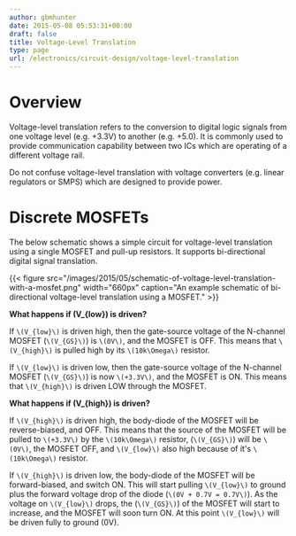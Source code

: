```yaml
---
author: gbmhunter
date: 2015-05-08 05:53:31+00:00
draft: false
title: Voltage-Level Translation
type: page
url: /electronics/circuit-design/voltage-level-translation
---
```


# Overview

Voltage-level translation refers to the conversion to digital logic signals from one voltage level (e.g. +3.3V) to another (e.g. +5.0). It is commonly used to provide communication capability between two ICs which are operating of a different voltage rail.

Do not confuse voltage-level translation with voltage converters (e.g. linear regulators or SMPS) which are designed to provide power.

# Discrete MOSFETs

The below schematic shows a simple circuit for voltage-level translation using a single MOSFET and pull-up resistors. It supports bi-directional digital signal translation.

{{< figure src="/images/2015/05/schematic-of-voltage-level-translation-with-a-mosfet.png" width="660px" caption="An example schematic of bi-directional voltage-level translation using a MOSFET."  >}}

**What happens if \(V_{low}\) is driven?**

If `\(V_{low}\)` is driven high, then the gate-source voltage of the N-channel MOSFET (`\(V_{GS}\)`) is `\(0V\)`, and the MOSFET is OFF. This means that `\(V_{high}\)` is pulled high by its `\(10k\Omega\)` resistor.

If `\(V_{low}\)` is driven low, then the gate-source voltage of the N-channel MOSFET (`\(V_{GS}\)`) is now `\(+3.3V\)`, and the MOSFET is ON. This means that `\(V_{high}\)` is driven LOW through the MOSFET.

**What happens if \(V_{high}\) is driven?**

If `\(V_{high}\)` is driven high, the body-diode of the MOSFET will be reverse-biased, and OFF. This means that the source of the MOSFET will be pulled to `\(+3.3V\)` by the `\(10k\Omega\)` resistor, (`\(V_{GS}\)`) will be `\(0V\)`, the MOSFET OFF, and `\(V_{low}\)` also high because of it's `\(10k\Omega\)` resistor.

If `\(V_{high}\)` is driven low, the body-diode of the MOSFET will be forward-biased, and switch ON. This will start pulling `\(V_{low}\)` to ground plus the forward voltage drop of the diode (`\(0V + 0.7V = 0.7V\)`). As the voltage on `\(V_{low}\)` drops, the (`\(V_{GS}\)`) of the MOSFET will start to increase, and the MOSFET will soon turn ON. At this point `\(V_{low}\)` will be driven fully to ground (0V).
